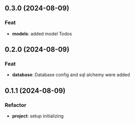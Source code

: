 ## 0.3.0 (2024-08-09)

### Feat

- **models**: added model Todos

## 0.2.0 (2024-08-09)

### Feat

- **database**: Database config and sql alchemy were added

## 0.1.1 (2024-08-09)

### Refactor

- **project**: setup initializing

